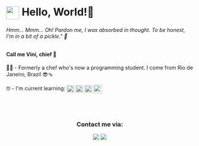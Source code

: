 <h1><img align="center" height="35em" src="https://user-images.githubusercontent.com/109700331/236237484-a9cfbbf0-f8cb-4488-97d5-59310b52417c.svg"/> Hello, World!👋</h1>

<h6>
	<i
		>Hmm... Mmm... Oh! Pardon me, I was absorbed in thought. To be honest, I'm in a bit of a
		pickle."</i
	>
	🧅
</h6>

<h4>Call me Vini, chief 🫡</h4>

👨‍🍳 - Formerly a chef who's now a programming student. I come from Rio de Janeiro, Brazil 😎🩴

<div>
	🤓 - I'm current learning:
	<img align="center"
		width="20em"
		src="https://cdn.jsdelivr.net/gh/devicons/devicon/icons/html5/html5-plain.svg" />
	<img align="center" width="20em" src="https://cdn.jsdelivr.net/gh/devicons/devicon/icons/css3/css3-plain.svg" />
	<img align="center"
		width="20em"
		src="https://cdn.jsdelivr.net/gh/devicons/devicon/icons/javascript/javascript-plain.svg" />
	<img align="center"
		width="23em"
		src="https://cdn.jsdelivr.net/gh/devicons/devicon/icons/bootstrap/bootstrap-plain.svg" />
</div>
<br><br><br>
<div align="center">
	<h3>Contact me via:</h3>
	<a href="mailto:agvazvinicius@gmail.com"
		><img
			src="https://img.shields.io/badge/agvazvinicius-D14836?style=for-the-badge&logo=gmail&logoColor=white"
			target="_blank"
	/></a>
	<a href="https://www.linkedin.com/in/vinicius-a-g-vaz-122596254" target="_blank"
		><img
			src="https://img.shields.io/badge/-Vinicius Vaz-%230077B5?style=for-the-badge&logo=linkedin&logoColor=white"
			target="_blank"
	/></a>
</div>
<!--
<div align="center">
	<a href="https://github.com/zoomviex">
		<img
			height="180em"
			src="https://github-readme-stats.vercel.app/api?username=zoomviex&count_private=true&theme=gotham&show_icons=true" />
		<img
			height="180em"
			src="https://github-readme-stats.vercel.app/api/top-langs/?username=zoomviex&theme=gotham&layout=compact" />
	</a>
</div>

<br><br><br>
<div align="center">
	<img height="80em" src="https://user-images.githubusercontent.com/109700331/236237484-a9cfbbf0-f8cb-4488-97d5-59310b52417c.svg"/>
</div>
-->
